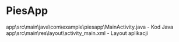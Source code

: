# PiesApp

app\src\main\java\com\example\piesapp\MainActivity.java - Kod Java
app\src\main\res\layout\activity_main.xml - Layout aplikacji
